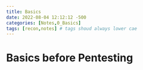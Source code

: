```yaml
---
title: Basics
date: 2022-08-04 12:12:12 -500
categories: [Notes,0_Basics]
tags: [recon,notes] # tags shoud always lower cae
---
```

# Basics before Pentesting

